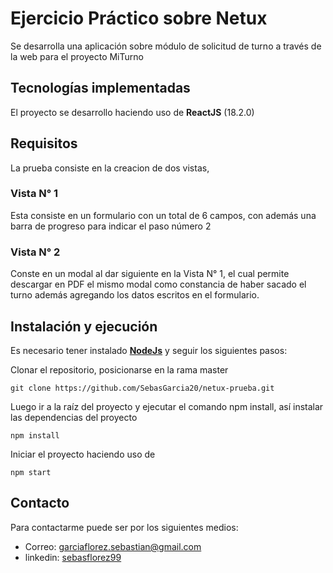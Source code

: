 # Ejercicio Práctico sobre Netux

Se desarrolla una aplicación sobre módulo de solicitud de turno a través de la web para el proyecto MiTurno
## Tecnologías implementadas

El proyecto se desarrollo haciendo uso de **ReactJS** (18.2.0)

## Requisitos

La prueba consiste en la creacion de dos vistas,

### Vista N° 1

Esta consiste en un formulario con un total de 6 campos, con además una barra de progreso para indicar el paso número 2

### Vista N° 2

Conste en un modal al dar siguiente en la Vista N° 1, el cual permite descargar en PDF el mismo modal como constancia de haber sacado el turno además agregando los datos escritos en el formulario.

## Instalación y ejecución

Es necesario tener instalado [**NodeJs**](https://nodejs.org/) y seguir los siguientes pasos:

Clonar el repositorio, posicionarse en la rama master
```shell
git clone https://github.com/SebasGarcia20/netux-prueba.git
```
Luego ir a la raíz del proyecto y ejecutar el comando npm install, así instalar las dependencias del proyecto
```shell
npm install
```

Iniciar el proyecto haciendo uso de
```shell
npm start
```

## Contacto

Para contactarme puede ser por los siguientes medios:

* Correo: garciaflorez.sebastian@gmail.com
* linkedin: [sebasflorez99](https://www.linkedin.com/in/sebasflorez99/)
